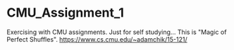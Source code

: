 # CMU_Assignment_1
Exercising with CMU assignments. Just for self studying...
This is "Magic of Perfect Shuffles".
https://www.cs.cmu.edu/~adamchik/15-121/
